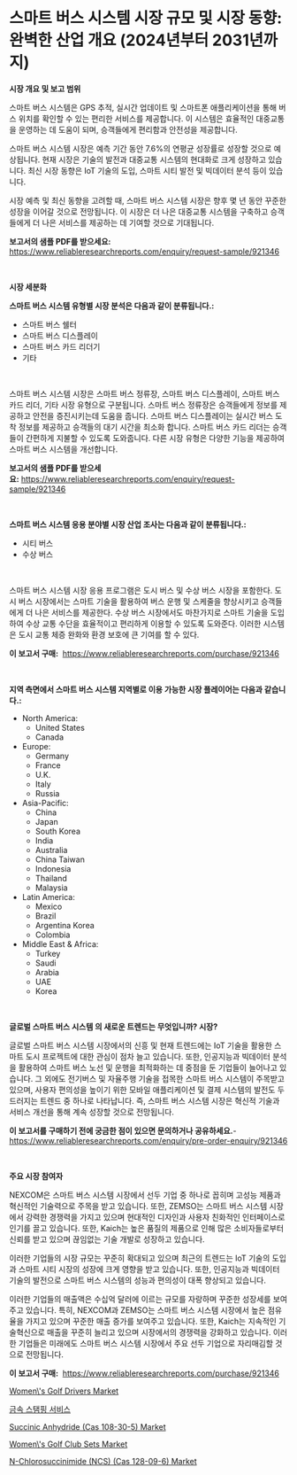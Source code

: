 <p><h1>스마트 버스 시스템 시장 규모 및 시장 동향: 완벽한 산업 개요 (2024년부터 2031년까지)</h1></p><p><strong>시장 개요 및 보고 범위</strong></p>
<p><p>스마트 버스 시스템은 GPS 추적, 실시간 업데이트 및 스마트폰 애플리케이션을 통해 버스 위치를 확인할 수 있는 편리한 서비스를 제공합니다. 이 시스템은 효율적인 대중교통을 운영하는 데 도움이 되며, 승객들에게 편리함과 안전성을 제공합니다.</p><p>스마트 버스 시스템 시장은 예측 기간 동안 7.6%의 연평균 성장률로 성장할 것으로 예상됩니다. 현재 시장은 기술의 발전과 대중교통 시스템의 현대화로 크게 성장하고 있습니다. 최신 시장 동향은 IoT 기술의 도입, 스마트 시티 발전 및 빅데이터 분석 등이 있습니다.</p><p>시장 예측 및 최신 동향을 고려할 때, 스마트 버스 시스템 시장은 향후 몇 년 동안 꾸준한 성장을 이어갈 것으로 전망됩니다. 이 시장은 더 나은 대중교통 시스템을 구축하고 승객들에게 더 나은 서비스를 제공하는 데 기여할 것으로 기대됩니다.</p></p>
<p><strong>보고서의 샘플 PDF를 받으세요:</strong> <a href="https://www.reliableresearchreports.com/enquiry/request-sample/921346">https://www.reliableresearchreports.com/enquiry/request-sample/921346</a></p>
<p>&nbsp;</p>
<p><strong>시장 세분화</strong></p>
<p><strong>스마트 버스 시스템 유형별 시장 분석은 다음과 같이 분류됩니다.:</strong></p>
<p><ul><li>스마트 버스 쉘터</li><li>스마트 버스 디스플레이</li><li>스마트 버스 카드 리더기</li><li>기타</li></ul></p>
<p>&nbsp;</p>
<p><p>스마트 버스 시스템 시장은 스마트 버스 정류장, 스마트 버스 디스플레이, 스마트 버스 카드 리더, 기타 시장 유형으로 구분됩니다. 스마트 버스 정류장은 승객들에게 정보를 제공하고 안전을 증진시키는데 도움을 줍니다. 스마트 버스 디스플레이는 실시간 버스 도착 정보를 제공하고 승객들의 대기 시간을 최소화 합니다. 스마트 버스 카드 리더는 승객들이 간편하게 지불할 수 있도록 도와줍니다. 다른 시장 유형은 다양한 기능을 제공하여 스마트 버스 시스템을 개선합니다.</p></p>
<p><strong>보고서의 샘플 PDF를 받으세요:</strong>&nbsp;<a href="https://www.reliableresearchreports.com/enquiry/request-sample/921346">https://www.reliableresearchreports.com/enquiry/request-sample/921346</a></p>
<p>&nbsp;</p>
<p><strong> 스마트 버스 시스템 응용 분야별 시장 산업 조사는 다음과 같이 분류됩니다.:</strong></p>
<p><ul><li>시티 버스</li><li>수상 버스</li></ul></p>
<p>&nbsp;</p>
<p><p>스마트 버스 시스템 시장 응용 프로그램은 도시 버스 및 수상 버스 시장을 포함한다. 도시 버스 시장에서는 스마트 기술을 활용하여 버스 운행 및 스케줄을 향상시키고 승객들에게 더 나은 서비스를 제공한다. 수상 버스 시장에서도 마찬가지로 스마트 기술을 도입하여 수상 교통 수단을 효율적이고 편리하게 이용할 수 있도록 도와준다. 이러한 시스템은 도시 교통 체증 완화와 환경 보호에 큰 기여를 할 수 있다.</p></p>
<p><strong>이 보고서 구매:</strong>&nbsp; <a href="https://www.reliableresearchreports.com/purchase/921346">https://www.reliableresearchreports.com/purchase/921346</a></p>
<p>&nbsp;</p>
<p><strong>지역 측면에서 스마트 버스 시스템 지역별로 이용 가능한 시장 플레이어는 다음과 같습니다.:</strong></p>
<p><ul>
    <li>
        North America:
        <ul>
            <li>United States</li>
            <li>Canada</li>
        </ul>
    </li>
    <li>
        Europe:
        <ul>
            <li>Germany</li>
            <li>France</li>
            <li>U.K.</li>
            <li>Italy</li>
            <li>Russia</li>
        </ul>
    </li>
    <li>
        Asia-Pacific:
        <ul>
            <li>China</li>
            <li>Japan</li>
            <li>South Korea</li>
            <li>India</li>
            <li>Australia</li>
            <li>China Taiwan</li>
            <li>Indonesia</li>
            <li>Thailand</li>
            <li>Malaysia</li>
        </ul>
    </li>
    <li>
        Latin America:
        <ul>
            <li>Mexico</li>
            <li>Brazil</li>
            <li>Argentina Korea</li>
            <li>Colombia</li>
        </ul>
    </li>
    <li>
        Middle East & Africa:
        <ul>
            <li>Turkey</li>
            <li>Saudi</li>
            <li>Arabia</li>
            <li>UAE</li>
            <li>Korea</li>
        </ul>
    </li>
    </ul></p>
<p>&nbsp;</p>
<p><strong>글로벌 스마트 버스 시스템 의 새로운 트렌드는 무엇입니까? 시장?</strong></p>
<p><p>글로벌 스마트 버스 시스템 시장에서의 신흥 및 현재 트렌드에는 IoT 기술을 활용한 스마트 도시 프로젝트에 대한 관심이 점차 늘고 있습니다. 또한, 인공지능과 빅데이터 분석을 활용하여 스마트 버스 노선 및 운행을 최적화하는 데 중점을 둔 기업들이 늘어나고 있습니다. 그 외에도 전기버스 및 자율주행 기술을 접목한 스마트 버스 시스템이 주목받고 있으며, 사용자 편의성을 높이기 위한 모바일 애플리케이션 및 결제 시스템의 발전도 두드러지는 트렌드 중 하나로 나타납니다.  즉, 스마트 버스 시스템 시장은 혁신적 기술과 서비스 개선을 통해 계속 성장할 것으로 전망됩니다.</p></p>
<p><strong>이 보고서를 구매하기 전에 궁금한 점이 있으면 문의하거나 공유하세요.</strong>- <a href="https://www.reliableresearchreports.com/enquiry/pre-order-enquiry/921346">https://www.reliableresearchreports.com/enquiry/pre-order-enquiry/921346</a></p>
<p>&nbsp;</p>
<p><strong>주요 시장 참여자</strong></p>
<p><p>NEXCOM은 스마트 버스 시스템 시장에서 선두 기업 중 하나로 꼽히며 고성능 제품과 혁신적인 기술력으로 주목을 받고 있습니다. 또한, ZEMSO는 스마트 버스 시스템 시장에서 강력한 경쟁력을 가지고 있으며 현대적인 디자인과 사용자 친화적인 인터페이스로 인기를 끌고 있습니다. 또한, Kaich는 높은 품질의 제품으로 인해 많은 소비자들로부터 신뢰를 받고 있으며 끊임없는 기술 개발로 성장하고 있습니다.</p><p>이러한 기업들의 시장 규모는 꾸준히 확대되고 있으며 최근의 트렌드는 IoT 기술의 도입과 스마트 시티 시장의 성장에 크게 영향을 받고 있습니다. 또한, 인공지능과 빅데이터 기술의 발전으로 스마트 버스 시스템의 성능과 편의성이 대폭 향상되고 있습니다.</p><p>이러한 기업들의 매출액은 수십억 달러에 이르는 규모를 자랑하며 꾸준한 성장세를 보여주고 있습니다. 특히, NEXCOM과 ZEMSO는 스마트 버스 시스템 시장에서 높은 점유율을 가지고 있으며 꾸준한 매출 증가를 보여주고 있습니다. 또한, Kaich는 지속적인 기술혁신으로 매출을 꾸준히 늘리고 있으며 시장에서의 경쟁력을 강화하고 있습니다. 이러한 기업들은 미래에도 스마트 버스 시스템 시장에서 주요 선두 기업으로 자리매김할 것으로 전망됩니다.</p></p>
<p><strong>이 보고서 구매:</strong>&nbsp;&nbsp;<a href="https://www.reliableresearchreports.com/purchase/921346">https://www.reliableresearchreports.com/purchase/921346</a></p>
<p><p><a href="https://issuu.com/reportprime-2/docs/womens-golf-drivers-market-size-2030.pptx">Women\'s Golf Drivers Market</a></p><p><a href="https://github.com/laholand/Market-Research-Report-List-2/blob/main/9599514182129.md">금속 스탬핑 서비스</a></p><p><a href="https://github.com/BryceTownsendr/Market-Research-Report-List-3/blob/main/succinic-anhydride-cas-108-30-5-market.md">Succinic Anhydride (Cas 108-30-5) Market</a></p><p><a href="https://issuu.com/reportprime-2/docs/womens-golf-club-sets-market-size-2030.pptx">Women\'s Golf Club Sets Market</a></p><p><a href="https://github.com/mahnoor2003/Market-Research-Report-List-3/blob/main/n-chlorosuccinimide-ncs-cas-128-09-6-market.md">N-Chlorosuccinimide (NCS) (Cas 128-09-6) Market</a></p></p>
